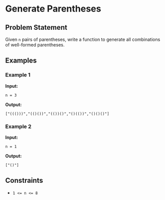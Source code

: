 # Generate Parentheses

## Problem Statement

Given `n` pairs of parentheses, write a function to generate all combinations of well-formed parentheses.

## Examples

### Example 1

**Input:** 
```
n = 3
```
**Output:** 
```
["((()))","(()())","(())()","()(())","()()()"]
```

### Example 2

**Input:**
```
n = 1
```
**Output:** 
```
["()"]
```

## Constraints

- `1 <= n <= 8`